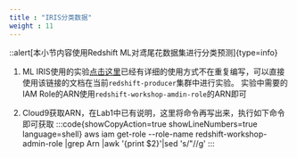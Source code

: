 ```yaml
---
title : "IRIS分类数据"
weight : 11
---
```

::alert[本小节内容使用Redshift ML对鸢尾花数据集进行分类预测]{type=info}

1. ML IRIS使用的实验[点击这里](https://catalog.us-east-1.prod.workshops.aws/workshops/9f29cdba-66c0-445e-8cbb-28a092cb5ba7/en-US/lab17b)已经有详细的使用方式不在重复编写，可以直接使用该链接的文档在当前`redshift-producer`集群中进行实验。 实验中需要的IAM Role的ARN使用`redshift-workshop-amdin-role`的ARN即可

2. Cloud9获取ARN，在Lab1中已有说明，这里将命令再写出来，执行如下命令即可获取
:::code{showCopyAction=true showLineNumbers=true language=shell}
aws iam  get-role --role-name redshift-workshop-admin-role |grep Arn |awk '{print $2}'|sed 's/\"//g' 
:::

